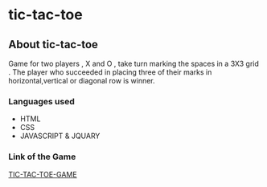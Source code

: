 # tic-tac-toe
## About tic-tac-toe
Game for two players , X and O , take turn marking the spaces in a 3X3 grid . The player who succeeded in placing three of their marks in horizontal,vertical or diagonal row is winner.


### Languages used
 * HTML
 * CSS
 * JAVASCRIPT & JQUARY
 

### Link of the Game
[TIC-TAC-TOE-GAME]( https://pages.git.generalassemb.ly/SamiahAl/tic-tac-toe/ )
